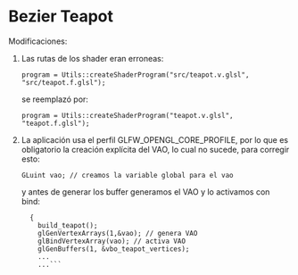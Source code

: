 # Bezier Teapot
Modificaciones:
1. Las rutas de los shader eran erroneas:

    ```program = Utils::createShaderProgram("src/teapot.v.glsl", "src/teapot.f.glsl");```
 
    se reemplazó por:
  
    ```program = Utils::createShaderProgram("teapot.v.glsl", "teapot.f.glsl");```
2. La aplicación usa el perfil GLFW_OPENGL_CORE_PROFILE, por lo que es obligatorio la creación explícita del VAO, lo cual no sucede, para corregir esto:
    
    ```GLuint vao; // creamos la variable global para el vao ```
    
    y antes de generar los buffer generamos el VAO y lo activamos con bind:
    
    ```int init_resources()
      {
        build_teapot();
        glGenVertexArrays(1,&vao); // genera VAO
        glBindVertexArray(vao); // activa VAO
        glGenBuffers(1, &vbo_teapot_vertices);
        ...
        ...```
    
